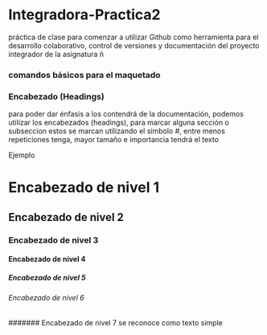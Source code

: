 # Integradora-Practica2
práctica de clase para comenzar a utilizar Github como herramienta para el desarrollo colaborativo, control de versiones y documentación del proyecto integrador de la asignatura ñ

### comandos básicos para el maquetado

### Encabezado (Headings)
para poder dar énfasis a los contendrá de la documentación, podemos utilizar los encabezados (headings), 
para marcar alguna sección o subseccion estos se marcan utilizando el símbolo #, entre menos repeticiones tenga, mayor tamaño e importancia tendrá el texto 

Ejemplo 
# Encabezado de nivel 1
## Encabezado de nivel 2
### Encabezado de nivel 3
#### Encabezado de nivel 4
##### Encabezado de nivel 5
###### Encabezado de nivel 6 
####### Encabezado de nivel 7 se reconoce como texto simple 
